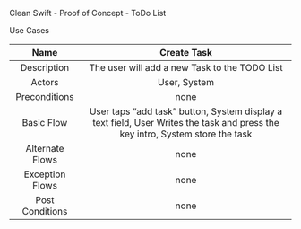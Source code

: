 Clean Swift - Proof of Concept - ToDo List

Use Cases

| Name | Create Task |
| :---: | :---: |
| Description | The user will add a new Task to the TODO List | 
| Actors | User, System |
| Preconditions | none | 
| Basic Flow | User taps “add task” button, System display a text field, User Writes the task and press the key intro, System store the task |
| Alternate Flows | none | 
| Exception Flows | none |
| Post Conditions | none |
